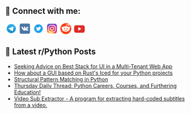 ## 🔎 Connect with me:
[<img src="https://github.com/bullbesh/bullbesh/blob/main/images/Telegram.png" width="32" height="32" />](https://t.me/bullbesh)
[<img src="https://github.com/bullbesh/bullbesh/blob/main/images/VK.png" width="32" height="32" />](https://vk.com/bullbesh)
[<img src="https://github.com/bullbesh/bullbesh/blob/main/images/Twitter.png" width="32" height="32" />](https://twitter.com/bullbesh1)
[<img src="https://github.com/bullbesh/bullbesh/blob/main/images/Instagram.png" width="32" height="32" />](https://www.instagram.com/bullbesh)
[<img src="https://github.com/bullbesh/bullbesh/blob/main/images/Reddit.png" width="32" height="32" />](https://www.reddit.com/user/bullbesh)
[<img src="https://github.com/bullbesh/bullbesh/blob/main/images/YouTube.png" width="32" height="32" />](https://www.youtube.com/channel/UCtfjRs6uzgq5mfm8S06WTcg)

## 📕 Latest r/Python Posts
<!-- BLOG-POST-LIST:START -->
- [Seeking Advice on Best Stack for UI in a Multi-Tenant Web App](https://www.reddit.com/r/Python/comments/1gg6mjm/seeking_advice_on_best_stack_for_ui_in_a/)
- [How about a GUI based on Rust&#39;s Iced for your Python projects](https://www.reddit.com/r/Python/comments/1gg2har/how_about_a_gui_based_on_rusts_iced_for_your/)
- [Structural Pattern Matching in Python](https://www.reddit.com/r/Python/comments/1gg27dt/structural_pattern_matching_in_python/)
- [Thursday Daily Thread: Python Careers, Courses, and Furthering Education!](https://www.reddit.com/r/Python/comments/1gg1913/thursday_daily_thread_python_careers_courses_and/)
- [Video Sub Extractor - A program for extracting hard-coded subtitles from a video.](https://www.reddit.com/r/Python/comments/1gfyew8/video_sub_extractor_a_program_for_extracting/)
<!-- BLOG-POST-LIST:END -->
